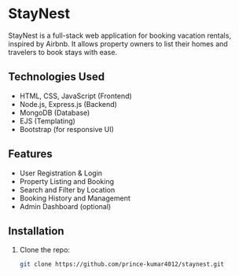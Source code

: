 # StayNest

StayNest is a full-stack web application for booking vacation rentals, inspired by Airbnb. It allows property owners to list their homes and travelers to book stays with ease.

## Technologies Used

- HTML, CSS, JavaScript (Frontend)
- Node.js, Express.js (Backend)
- MongoDB (Database)
- EJS (Templating)
- Bootstrap (for responsive UI)

## Features

- User Registration & Login
- Property Listing and Booking
- Search and Filter by Location
- Booking History and Management
- Admin Dashboard (optional)

## Installation

1. Clone the repo: 
   ```bash
   git clone https://github.com/prince-kumar4012/staynest.git
